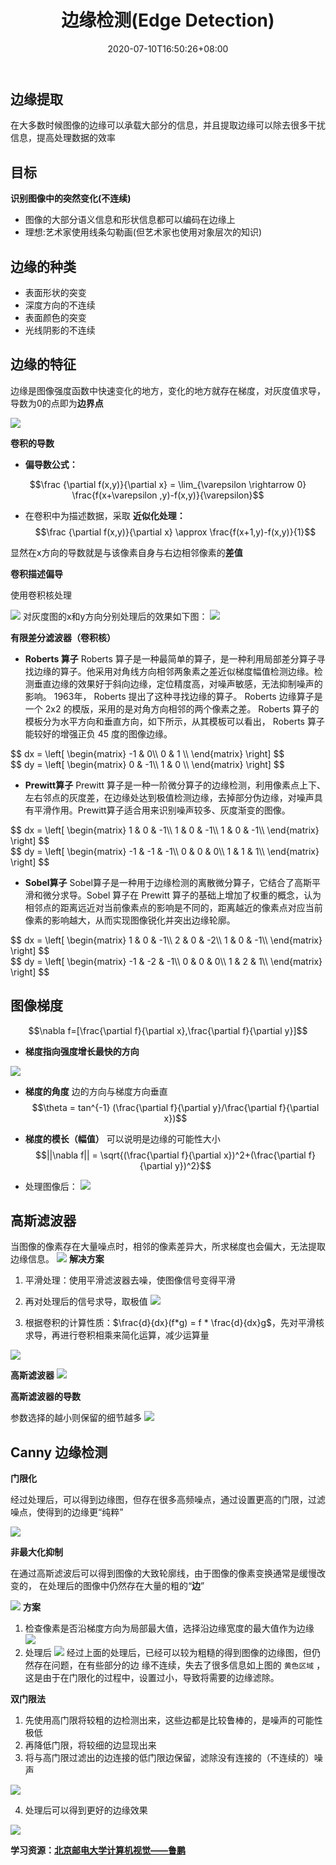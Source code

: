 ﻿---
title: "边缘检测(Edge Detection)"
date: 2020-07-10T16:50:26+08:00

tags: 
    - 高斯滤波
    - Canny edge detector
categories: 
    - 计算机视觉
featuredImage: "https://img-blog.csdnimg.cn/20200710170507176.png"
featuredImagePreview: "https://img-blog.csdnimg.cn/20200710170507176.png"
---


## 边缘提取
在大多数时候图像的边缘可以承载大部分的信息，并且提取边缘可以除去很多干扰信息，提高处理数据的效率
## 目标
**识别图像中的突然变化(不连续)**
- 图像的大部分语义信息和形状信息都可以编码在边缘上
- 理想:艺术家使用线条勾勒画(但艺术家也使用对象层次的知识)

## 边缘的种类
- 表面形状的突变
- 深度方向的不连续
- 表面颜色的突变
- 光线阴影的不连续

## 边缘的特征
边缘是图像强度函数中快速变化的地方，变化的地方就存在梯度，对灰度值求导，导数为0的点即为**边界点**

![](https://img-blog.csdnimg.cn/20200709230650310.png " ")

**卷积的导数**

- **偏导数公式：**

$$\frac {\partial f(x,y)}{\partial x}  = \lim_{\varepsilon \rightarrow 0} \frac{f(x+\varepsilon ,y)-f(x,y)}{\varepsilon}$$

- 在卷积中为描述数据，采取 **近似化处理：**
$$\frac {\partial f(x,y)}{\partial x}  \approx  \frac{f(x+1,y)-f(x,y)}{1}$$

显然在x方向的导数就是与该像素自身与右边相邻像素的**差值**

**卷积描述偏导**

使用卷积核处理

![](https://img-blog.csdnimg.cn/20200709232639610.png " ")
对灰度图的x和y方向分别处理后的效果如下图：
![](https://img-blog.csdnimg.cn/20200709233052117.png " ")

**有限差分滤波器（卷积核）**

- **Roberts 算子**
	Roberts 算子是一种最简单的算子，是一种利用局部差分算子寻找边缘的算子。他采用对角线方向相邻两象素之差近似梯度幅值检测边缘。检测垂直边缘的效果好于斜向边缘，定位精度高，对噪声敏感，无法抑制噪声的影响。
	1963年， Roberts 提出了这种寻找边缘的算子。 Roberts 边缘算子是一个 2x2 的模版，采用的是对角方向相邻的两个像素之差。
	Roberts 算子的模板分为水平方向和垂直方向，如下所示，从其模板可以看出， Roberts 算子能较好的增强正负 45 度的图像边缘。
<div>
$$
dx = \left[
 \begin{matrix}
   -1 & 0\\
   0 & 1 \\
  \end{matrix} 
\right]
$$
</div>

<div>
$$
dy = \left[
 \begin{matrix}
   0 & -1\\
   1 & 0 \\
  \end{matrix} 
\right]
$$
</div>


- **Prewitt算子**
	Prewitt 算子是一种一阶微分算子的边缘检测，利用像素点上下、左右邻点的灰度差，在边缘处达到极值检测边缘，去掉部分伪边缘，对噪声具有平滑作用。Prewitt算子适合用来识别噪声较多、灰度渐变的图像。

<div>
$$
dx = \left[
 \begin{matrix}
   1 & 0 & -1\\
   1 & 0 & -1\\
   1 & 0 & -1\\
  \end{matrix} 
\right]
$$
</div>

<div>
$$
dy = \left[
 \begin{matrix}
   -1 & -1 & -1\\
   0 & 0 & 0\\
   1 & 1 & 1\\
  \end{matrix} 
\right]
$$
</div>

- **Sobel算子**
	Sobel算子是一种用于边缘检测的离散微分算子，它结合了高斯平滑和微分求导。Sobel 算子在 Prewitt 算子的基础上增加了权重的概念，认为相邻点的距离远近对当前像素点的影响是不同的，距离越近的像素点对应当前像素的影响越大，从而实现图像锐化并突出边缘轮廓。
<div>
$$
dx = \left[
 \begin{matrix}
   1 & 0 & -1\\
   2 & 0 & -2\\
   1 & 0 & -1\\
  \end{matrix} 
\right]
$$
</div>
<div>
$$
dy = \left[
 \begin{matrix}
   -1 & -2 & -1\\
   0 & 0 & 0\\
   1 & 2 & 1\\
  \end{matrix} 
\right]
$$
</div>

## 图像梯度

$$\nabla f=[\frac{\partial f}{\partial x},\frac{\partial f}{\partial y}]$$

- **梯度指向强度增长最快的方向**

![](https://img-blog.csdnimg.cn/20200710112756581.png " ")

- **梯度的角度**
	边的方向与梯度方向垂直
$$\theta = tan^{-1} (\frac{\partial f}{\partial y}/\frac{\partial f}{\partial x})$$

- **梯度的模长（幅值）**
	可以说明是边缘的可能性大小
$$||\nabla f|| = \sqrt{(\frac{\partial f}{\partial x})^2+(\frac{\partial f}{\partial y})^2}$$

- 处理图像后：
	![](https://img-blog.csdnimg.cn/20200710114847529.png " ")
## 高斯滤波器
当图像的像素存在大量噪点时，相邻的像素差异大，所求梯度也会偏大，无法提取边缘信息。
![](https://img-blog.csdnimg.cn/2020071012030185.png " ")
**解决方案**

1. 平滑处理：使用平滑滤波器去噪，使图像信号变得平滑
2. 再对处理后的信号求导，取极值
![](https://img-blog.csdnimg.cn/20200710121354767.png " ")

3. 根据卷积的计算性质：$\frac{d}{dx}(f*g) = f * \frac{d}{dx}g$，先对平滑核求导，再进行卷积相乘来简化运算，减少运算量

![](https://img-blog.csdnimg.cn/20200710123012114.png " ")

 **高斯滤波器**
![](https://img-blog.csdnimg.cn/20200710125348951.png " ")

**高斯滤波器的导数**

参数选择的越小则保留的细节越多
 ![](https://img-blog.csdnimg.cn/20200710124831980.png " ")
## Canny 边缘检测
**门限化**

经过处理后，可以得到边缘图，但存在很多高频噪点，通过设置更高的门限，过滤噪点，使得到的边缘更“纯粹”

![](https://img-blog.csdnimg.cn/20200710161702718.png " ")

**非最大化抑制**

在通过高斯滤波后可以得到图像的大致轮廓线，由于图像的像素变换通常是缓慢改变的， 在处理后的图像中仍然存在大量的粗的“**边**”

![](https://img-blog.csdnimg.cn/2020071015573229.png " ")
**方案**
1. 检查像素是否沿梯度方向为局部最大值，选择沿边缘宽度的最大值作为边缘
![](https://img-blog.csdnimg.cn/2020071016033444.png " ")
2. 处理后
	![](https://img-blog.csdnimg.cn/20200710162723699.png " ")
	经过上面的处理后，已经可以较为粗糙的得到图像的边缘图，但仍然存在问题，在有些部分的边	缘不连续，失去了很多信息如上图的 `黄色区域` ，这是由于在门限化的过程中，设置过小，导致将需要的边缘滤除。
	
**双门限法**

1. 先使用高门限将较粗的边检测出来，这些边都是比较鲁棒的，是噪声的可能性极低
2. 再降低门限，将较细的边显现出来
3. 将与高门限过滤出的边连接的低门限边保留，滤除没有连接的（不连续的）噪声

![](https://img-blog.csdnimg.cn/20200710164509675.png " ")

4. 处理后可以得到更好的边缘效果

![](https://img-blog.csdnimg.cn/20200710164831228.png " ")

**学习资源：[北京邮电大学计算机视觉——鲁鹏](https://www.bilibili.com/video/BV1nz4y197Qv)**

